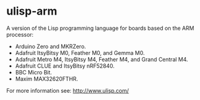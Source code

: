# ulisp-arm
A version of the Lisp programming language for boards based on the ARM processor:

* Arduino Zero and MKRZero.
* Adafruit ItsyBitsy M0, Feather M0, and Gemma M0.
* Adafruit Metro M4, ItsyBitsy M4, Feather M4, and Grand Central M4.
* Adafruit CLUE and ItsyBitsy nRF52840.
* BBC Micro Bit.
* Maxim MAX32620FTHR.

For more information see: http://www.ulisp.com/
